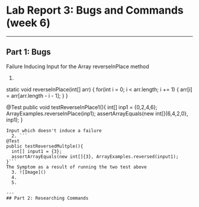 # Lab Report 3: Bugs and Commands (week 6)
---
## Part 1: Bugs
Failure Inducing Input for the Array reverseInPlace method
  1. ```
static void reverseInPlace(int[] arr) {
  for(int i = 0; i < arr.length; i += 1) {
    arr[i] = arr[arr.length - i - 1];
  }
}

@Test
public void testReverseInPlace1(){
  int[] inp1 = {0,2,4,6};
  ArrayExamples.reverseInPlace(inp1);
  assertArrayEquals(new int[]{6,4,2,0}, inp1);
}
```
Input which doesn't induce a failure
  2. ```
@Test
public testReversedMultple(){
  int[] input1 = {3};
  assertArrayEquals(new int[]{3}, ArrayExamples.reversed(input1);
}```
The Symptom as a result of running the two test above
  3. ![Image]()
  4. 
  5. 

---
## Part 2: Researching Commands
